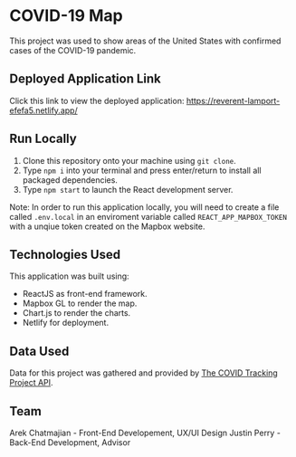 # COVID-19 Map

This project was used to show areas of the United States with confirmed cases of the COVID-19 pandemic. 

## Deployed Application Link

Click this link to view the deployed application: https://reverent-lamport-efefa5.netlify.app/

## Run Locally

1. Clone this repository onto your machine using `git clone`.
2. Type `npm i` into your terminal and press enter/return to install all packaged dependencies.
3. Type `npm start` to launch the React development server.

Note: In order to run this application locally, you will need to create a file called `.env.local` in an enviroment variable called `REACT_APP_MAPBOX_TOKEN` with a unqiue token created on the Mapbox website.

## Technologies Used

This application was built using: 
- ReactJS as front-end framework.
- Mapbox GL to render the map.
- Chart.js to render the charts.
- Netlify for deployment.

## Data Used

Data for this project was gathered and provided by [The COVID Tracking Project API](https://covidtracking.com/data/api).

## Team

Arek Chatmajian - Front-End Developement, UX/UI Design
Justin Perry - Back-End Development, Advisor
